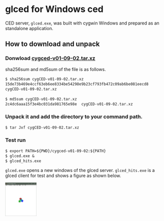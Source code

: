 # glced for Windows ced

CED server, `glced.exe`, was built with cygwin Windows and prepared as 
an standalone application. 

## How to download and unpack
 
### Donwload [cygced-v01-09-02.tar.xz](cygCED-v01-09-02.tar.xz) 
sha256sum and md5sum of the file is as follows.
```
$ sha256sum cygCED-v01-09-02.tar.xz
15de73b469e4ccf63eb6ee8334be54298e9b23cf793fb472c09ab6be081eecd8  cygCED-v01-09-02.tar.xz

$ md5sum cygCED-v01-09-02.tar.xz
2c4dc6aaa15f3e4bc031da981765e98e  cygCED-v01-09-02.tar.xz
```
### Unpack it and add the directory to your command path.
```
$ tar Jxf cygCED-v01-09-02.tar.xz
```

### Test run 
```
$ export PATH=${PWD}/cygced-v01-09-02:${PATH}
$ glced.exe & 
$ glced_hits.exe
```

`glced.exe` opens a new windows of the glced server.
`glced_hits.exe` is a glced client for test and shows
a figure as shown below.  
 
<img src="glced_mhits.png" width="100pt">

 
